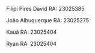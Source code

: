Filipi Pires David 
RA: 23025385

João Albuquerque
RA: 23025275

Kauã 
RA: 23025404

Ryan 
RA: 23025404
